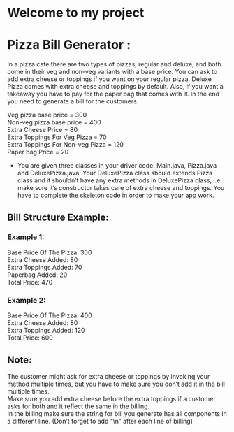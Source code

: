 # Welcome to my project

# Pizza Bill Generator :

In a pizza cafe there are two types of pizzas, regular and deluxe, and both come in their veg and non-veg variants with a base price. You can ask to add extra cheese or toppings if you want on your regular pizza. Deluxe Pizza comes with extra cheese and toppings by default. Also, if you want a takeaway you have to pay for the paper bag that comes with it. In the end you need to generate a bill for the customers.

Veg pizza base price = 300  
Non-veg pizza base price = 400  
Extra Cheese Price = 80  
Extra Toppings For Veg Pizza = 70  
Extra Toppings For Non-veg Pizza = 120  
Paper bag Price = 20  

 * You are given three classes in your driver code. Main.java, Pizza.java and DeluxePizza.java. Your DeluxePizza class should extends Pizza class and it shouldn’t have any extra methods in DeluxePizza class, i.e. make sure it’s constructor takes care of extra cheese and toppings. You have to complete the skeleton code in order to make your app work.

## Bill Structure Example:

### Example 1:
Base Price Of The Pizza: 300  
Extra Cheese Added: 80  
Extra Toppings Added: 70  
Paperbag Added: 20  
Total Price: 470  

### Example 2: 
Base Price Of The Pizza: 400  
Extra Cheese Added: 80  
Extra Toppings Added: 120  
Total Price: 600  


## Note:
The customer might ask for extra cheese or toppings by invoking your method multiple times, but you have to make sure you don’t add it in the bill multiple times.  
Make sure you add extra cheese before the extra toppings if a customer asks for both and it reflect the same in the billing.  
In the billing make sure the string for bill you generate has all components in a different line. (Don’t forget to add “\n” after each line of billing)
